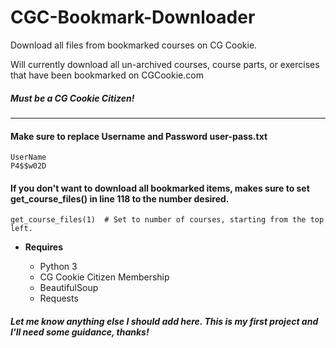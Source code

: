 # CGC-Bookmark-Downloader
Download all files from bookmarked courses on CG Cookie.

Will currently download all un-archived courses, course parts, or exercises that have been bookmarked on CGCookie.com
##### ***Must*** be a CG Cookie Citizen!
---
#### Make sure to replace Username and Password user-pass.txt 

    UserName
    P4$$w02D

#### If you don't want to download all bookmarked items, makes sure to set get_course_files() in line 118 to the number desired.
    get_course_files(1)  # Set to number of courses, starting from the top left.

*  **Requires**

    * Python 3 
    * CG Cookie Citizen Membership
    * BeautifulSoup
    * Requests
    
##### Let me know anything else I should add here. This is my first project and I'll need some guidance, thanks!
